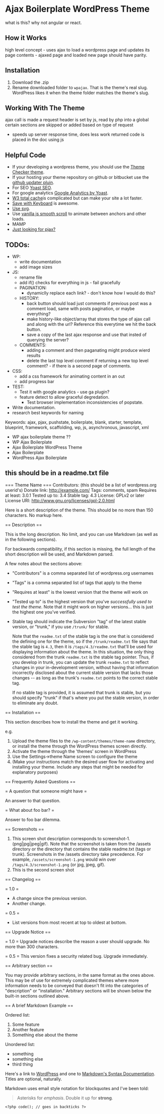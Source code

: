 #  Ajax Boilerplate WordPress Theme
what is this? why not angular or react.

## How it Works
high level concept - uses ajax to load a wordpress page and updates its page contents - ajaxed page and loaded new page should have parity.

## Installation
1. Download the .zip
2. Rename downloaded folder to `wpajax`. That is the theme's real slug. WordPress likes it when the theme folder matches the theme's slug.

## Working With The Theme
ajax call is made
a request header is set by js, read by php into a global
certain sections are skipped or added based on type of request 
- speeds up server response time, does less work
returned code is placed in the doc using js


## Helpful Code
- If your developing a wordpress theme, you should use the [Theme Checker theme](https://wordpress.org/themes/theme-check/).
- If your hosting your theme repository on github or bitbucket use the [github updater pluin](https://github.com/afragen/github-updater).
- For SEO [Yoast SEO](https://wordpress.org/themes/wordpress-seo/).
- For google analytics [Google Analytics by Yoast](https://wordpress.org/themes/google-analytics-for-wordpress/).
- [W3 total cache](https://wordpress.org/themes/w3-total-cache/)is complicated but can make your site a lot faster.
- [Save with Keyboard](https://wordpress.org/themes/save-with-keyboard/) is awesome.
- [Use svg](https://wordpress.org/themes/svg-support/).
- Use [vanilla js smooth scroll](https://github.com/cferdinandi/smooth-scroll/) to animate between anchors and other loads. 
- MAMP
- [Just looking for pjax?](https://github.com/defunkt/jquery-pjax)

## TODOs:
- WP:
    + write documentation
    + add image sizes
- JS:
    + rename file
    + add if() checks for everything in js - fail gracefully
    + PAGINATION: 
        * dynamiclly replace each link? - don't know how I would do this?
    + HISTORY:
        * back button should load just comments if previous post was a comment load, same with posts pagination, or maybe everything?
        * make history-like object/array that stores the type of ajax call and along with the url? Reference this everytime we hit the back button.
        * save a copy of the last ajax response and use that insted of querying the server?
    + COMMENTS:
        * adding a comment and then paganating might produce wierd results
        * delete the last top level comment if returning a new top level comment? - if there is a second page of comments.
- CSS:
    + add a css framework for animating content in an out
    + add progress bar
- TEST:
    + Test it with google analytics - use ga plugin?
    + feature detect to allow graceful degredation.
        * Test browser implementation inconsistencies of popstate.
- Write documentation.
- research best keywords for naming
    
Keywords: ajax, pjax, pushstate, boilerplate, blank, starter, template, blueprint, framework, scaffolding, wp, js, asynchronous, javascript, xml
+ WP ajax boilerplate theme ??
+ WP Ajax Boilerplate
+ Ajax Boilerplate WordPress Theme
+ Ajax Boilerplate
+ WordPress Ajax Boilerplate



## this should be in a readme.txt file

=== Theme Name ===
Contributors: (this should be a list of wordpress.org userid's)
Donate link: http://example.com/
Tags: comments, spam
Requires at least: 3.0.1
Tested up to: 3.4
Stable tag: 4.3
License: GPLv2 or later
License URI: http://www.gnu.org/licenses/gpl-2.0.html

Here is a short description of the theme.  This should be no more than 150 characters.  No markup here.

== Description ==

This is the long description.  No limit, and you can use Markdown (as well as in the following sections).

For backwards compatibility, if this section is missing, the full length of the short description will be used, and
Markdown parsed.

A few notes about the sections above:

*   "Contributors" is a comma separated list of wordpress.org usernames
*   "Tags" is a comma separated list of tags that apply to the theme
*   "Requires at least" is the lowest version that the theme will work on
*   "Tested up to" is the highest version that you've *successfully used to test the theme*. Note that it might work on
higher versions... this is just the highest one you've verified.
*   Stable tag should indicate the Subversion "tag" of the latest stable version, or "trunk," if you use `/trunk/` for
stable.

    Note that the `readme.txt` of the stable tag is the one that is considered the defining one for the theme, so
if the `/trunk/readme.txt` file says that the stable tag is `4.3`, then it is `/tags/4.3/readme.txt` that'll be used
for displaying information about the theme.  In this situation, the only thing considered from the trunk `readme.txt`
is the stable tag pointer.  Thus, if you develop in trunk, you can update the trunk `readme.txt` to reflect changes in
your in-development version, without having that information incorrectly disclosed about the current stable version
that lacks those changes -- as long as the trunk's `readme.txt` points to the correct stable tag.

    If no stable tag is provided, it is assumed that trunk is stable, but you should specify "trunk" if that's where
you put the stable version, in order to eliminate any doubt.

== Installation ==

This section describes how to install the theme and get it working.

e.g.

1. Upload the theme files to the `/wp-content/themes/theme-name` directory, or install the theme through the WordPress themes screen directly.
1. Activate the theme through the 'themes' screen in WordPress
1. Use the Settings->theme Name screen to configure the theme
1. (Make your instructions match the desired user flow for activating and installing your theme. Include any steps that might be needed for explanatory purposes)


== Frequently Asked Questions ==

= A question that someone might have =

An answer to that question.

= What about foo bar? =

Answer to foo bar dilemma.

== Screenshots ==

1. This screen shot description corresponds to screenshot-1.(png|jpg|jpeg|gif). Note that the screenshot is taken from
the /assets directory or the directory that contains the stable readme.txt (tags or trunk). Screenshots in the /assets 
directory take precedence. For example, `/assets/screenshot-1.png` would win over `/tags/4.3/screenshot-1.png` 
(or jpg, jpeg, gif).
2. This is the second screen shot

== Changelog ==

= 1.0 =
* A change since the previous version.
* Another change.

= 0.5 =
* List versions from most recent at top to oldest at bottom.

== Upgrade Notice ==

= 1.0 =
Upgrade notices describe the reason a user should upgrade.  No more than 300 characters.

= 0.5 =
This version fixes a security related bug.  Upgrade immediately.

== Arbitrary section ==

You may provide arbitrary sections, in the same format as the ones above.  This may be of use for extremely complicated
themes where more information needs to be conveyed that doesn't fit into the categories of "description" or
"installation."  Arbitrary sections will be shown below the built-in sections outlined above.

== A brief Markdown Example ==

Ordered list:

1. Some feature
1. Another feature
1. Something else about the theme

Unordered list:

* something
* something else
* third thing

Here's a link to [WordPress](http://wordpress.org/ "Your favorite software") and one to [Markdown's Syntax Documentation][markdown syntax].
Titles are optional, naturally.

[markdown syntax]: http://daringfireball.net/projects/markdown/syntax
            "Markdown is what the parser uses to process much of the readme file"

Markdown uses email style notation for blockquotes and I've been told:
> Asterisks for *emphasis*. Double it up  for **strong**.

`<?php code(); // goes in backticks ?>`
